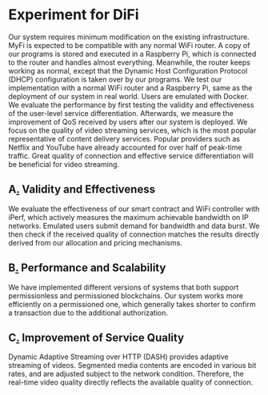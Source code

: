 # Experiment for DiFi

Our system requires minimum modification on the existing infrastructure. MyFi is expected to be compatible with any normal WiFi router. A copy of our programs is stored and executed in a Raspberry Pi, which is connected to the router and handles almost everything. Meanwhile, the router keeps working as normal, except that the Dynamic Host Configuration Protocol (DHCP) configuration is taken over by our programs. We test our implementation with a normal WiFi router and a Raspberry Pi, same as the deployment of our system in real world. Users are emulated with Docker. We evaluate the performance by first testing the validity and effectiveness of the user-level service differentiation. Afterwards, we measure the improvement of QoS received by users after our system is deployed. We focus on the quality of video streaming services, which is the most popular representative of content delivery services. Popular providers such as Netflix and YouTube have already accounted for over half of peak-time traffic. Great quality of connection and effective service differentiation will be beneficial for video streaming.

## A[.](./1-validity) Validity and Effectiveness

We evaluate the effectiveness of our smart contract and WiFi controller with iPerf, which actively measures the maximum achievable bandwidth on IP networks. Emulated users submit demand for bandwidth and data burst. We then check if the received quality of connection matches the results directly derived from our allocation and pricing mechanisms.

## B[.](./2-scalability) Performance and Scalability

We have implemented different versions of systems that both support permissionless and permissioned blockchains. Our system works more efficiently on a permissioned one, which generally takes shorter to confirm a transaction due to the additional authorization.

## C[.](./3-qos) Improvement of Service Quality

Dynamic Adaptive Streaming over HTTP (DASH) provides adaptive streaming of videos. Segmented media contents are encoded in various bit rates, and are adjusted subject to the network condition. Therefore, the real-time video quality directly reflects the available quality of connection.
